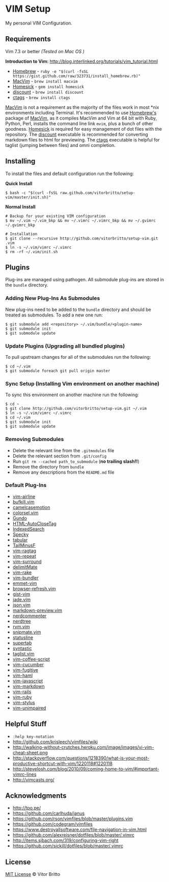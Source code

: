 # VIM Setup

My personal VIM Configuration.


## Requirements

Vim 7.3 or better _(Tested on Mac OS )_

**Introduction to Vim:** http://blog.interlinked.org/tutorials/vim_tutorial.html

- [Homebrew](http://github.com/mxcl/homebrew) - `ruby -e "$(curl -fsSL https://gist.github.com/raw/323731/install_homebrew.rb)"`
- [MacVim](http://code.google.com/p/macvim/) - `brew install macvim`
- [Homesick](http://github.com/technicalpickles/homesick) - `gem install homesick`
- [discount](http://www.pell.portland.or.us/~orc/Code/discount/) - `brew install discount `
- [ctags](http://ctags.sourceforge.net/) - `brew install ctags `

[MacVim](http://code.google.com/p/macvim/) is not a requirement as the majority of the files work in most \*nix environments including Terminal. It's recommended to use [Homebrew's](http://github.com/mxcl/homebrew) package of [MacVim](http://code.google.com/p/macvim/), as it compiles MacVim and Vim at 64 bit with Ruby, Python, Perl, installs the command line link `mvim`, plus a bunch of other goodness. [Homesick](http://github.com/technicalpickles/homesick) is required for easy management of dot files with the repository. The [discount](http://www.pell.portland.or.us/~orc/Code/discount/) executable is recommended for converting markdown files to html for previewing. The [ctags](http://ctags.sourceforge.net/) executable is helpful for taglist (jumping between files) and omni completion.


## Installing

To install the files and default configuration run the following:

**Quick Install**

    $ bash -c "$(curl -fsSL raw.github.com/vitorbritto/setup-vim/master/init.sh)"

**Normal Install**

    # Backup for your existing VIM configuration
    $ mv ~/.vim ~/.vim_bkp && mv ~/.vimrc ~/.vimrc_bkp && mv ~/.gvimrc ~/.gvimrc_bkp

    # Installation
    $ git clone --recursive http://github.com/vitorbritto/setup-vim.git .vim
    $ ln -s ~/.vim/vimrc ~/.vimrc
    $ rm -rf ~/.vim/init.sh


## Plugins

Plug-ins are managed using pathogen. All submodule plug-ins are stored in the `bundle` directory.

### Adding New Plug-Ins As Submodules

New plug-ins need to be added to the `bundle` directory and should be treated as submodules. To add a new one run:

    $ git submodule add <repository> ~/.vim/bundle/<plugin-name>
    $ git submodule init
    $ git submodule update

### Update Plugins (Upgrading all bundled plugins)

To pull upstream changes for all of the submodules run the following:

    $ cd ~/.vim
    $ git submodule foreach git pull origin master

### Sync Setup (Installing Vim environment on another machine)

To sync this environment on another machine run the following:

    $ cd ~
    $ git clone http://github.com/vitorbritto/setup-vim.git ~/.vim
    $ ln -s ~/.vim/vimrc ~/.vimrc
    $ cd ~/.vim
    $ git submodule init
    $ git submodule update

### Removing Submodules

   - Delete the relevant line from the `.gitmodules` file
   - Delete the relevant section from `.git/config`
   - Run `git rm --cached path_to_submodule` (**no trailing slash!!**)
   - Remove the directory from `bundle`
   - Remove any descriptions from the `README.md` file

### Default Plug-Ins

- [vim-airline](https://github.com/bling/vim-airline)
- [bufkill.vim](https://github.com/vim-scripts/bufkill.vim.git)
- [camelcasemotion](https://github.com/vim-scripts/camelcasemotion.git)
- [colorsel.vim](https://github.com/vim-scripts/colorsel.vim.git)
- [Gundo](https://github.com/vim-scripts/Gundo.git)
- [HTML-AutoCloseTag](https://github.com/vim-scripts/HTML-AutoCloseTag.git)
- [IndexedSearch](https://github.com/vim-scripts/IndexedSearch.git)
- [Specky](https://github.com/vim-scripts/Specky.git)
- [tabular](https://github.com/godlygeek/tabular.git)
- [TailMinusF](https://github.com/vim-scripts/TailMinusF.git)
- [vim-ragtag](https://github.com/tpope/vim-ragtag.git)
- [vim-repeat](https://github.com/tpope/vim-repeat.git)
- [vim-surround](https://github.com/tpope/vim-surround.git)
- [delimitMate](https://github.com/Raimondi/delimitMate.git)
- [vim-rake](https://github.com/tpope/vim-rake.git)
- [vim-bundler](https://github.com/tpope/vim-bundler.git)
- [emmet-vim](https://github.com/mattn/emmet-vim.git)
- [browser-refresh.vim](https://github.com/mkitt/browser-refresh.vim/blob/master/doc/browser-refresh.txt)
- [gist-vim](https://github.com/mattn/gist-vim)
- [jade.vim](https://github.com/vim-scripts/jade.vim)
- [json.vim](https://github.com/vim-scripts/JSON.vim)
- [markdown-preview.vim](https://github.com/mkitt/markdown-preview.vim/blob/master/doc/markdown-preview.txt)
- [nerdcommenter](https://github.com/scrooloose/nerdcommenter/blob/master/doc/NERD_commenter.txt)
- [nerdtree](https://github.com/scrooloose/nerdtree/blob/master/doc/NERD_tree.txt)
- [rvm.vim](https://github.com/csexton/rvm.vim)
- [snipmate.vim](https://github.com/msanders/snipmate.vim/blob/master/doc/snipMate.txt)
- [statusline](https://github.com/factorylabs/vimfiles/blob/master/home/.vim/bundle_storage/statusline/doc/statusline.txt)
- [supertab](https://github.com/ervandew/supertab/blob/master/doc/supertab.txt)
- [syntastic](https://github.com/scrooloose/syntastic/blob/master/doc/syntastic.txt)
- [taglist.vim](https://github.com/vim-scripts/taglist.vim/blob/master/doc/taglist.txt)
- [vim-coffee-script](https://github.com/kchmck/vim-coffee-script)
- [vim-cucumber](https://github.com/tpope/vim-cucumber)
- [vim-fugitive](https://github.com/tpope/vim-fugitive/blob/master/doc/fugitive.txt)
- [vim-haml](https://github.com/tpope/vim-haml)
- [vim-javascript](https://github.com/pangloss/vim-javascript)
- [vim-markdown](https://github.com/tpope/vim-markdown)
- [vim-rails](https://github.com/tpope/vim-rails/blob/master/doc/rails.txt)
- [vim-ruby](https://github.com/vim-ruby/vim-ruby/tree/master/doc)
- [vim-stylus](https://github.com/wavded/vim-stylus)
- [vim-unimpaired](https://github.com/tpope/vim-unimpaired/blob/master/doc/unimpaired.txt)


## Helpful Stuff

- `:help key-notation`
- http://github.com/krisleech/vimfiles/wiki
- http://walking-without-crutches.heroku.com/image/images/vi-vim-cheat-sheet.png
- http://stackoverflow.com/questions/1218390/what-is-your-most-productive-shortcut-with-vim/1220118#1220118
- http://stevelosh.com/blog/2010/09/coming-home-to-vim/#important-vimrc-lines
- http://vimcasts.org/


## Acknowledgments

- http://tpo.pe/
- https://github.com/carlhuda/janus
- https://github.com/rson/vimfiles/blob/master/plugins.vim
- https://github.com/codegram/vimfiles
- https://www.destroyallsoftware.com/file-navigation-in-vim.html
- https://github.com/alexreisner/dotfiles/blob/master/.vimrc
- http://items.sjbach.com/319/configuring-vim-right
- https://github.com/sickill/dotfiles/blob/master/.vimrc


## License

[MIT License](http://vitorbritto.mit-license.org/) © Vitor Britto
